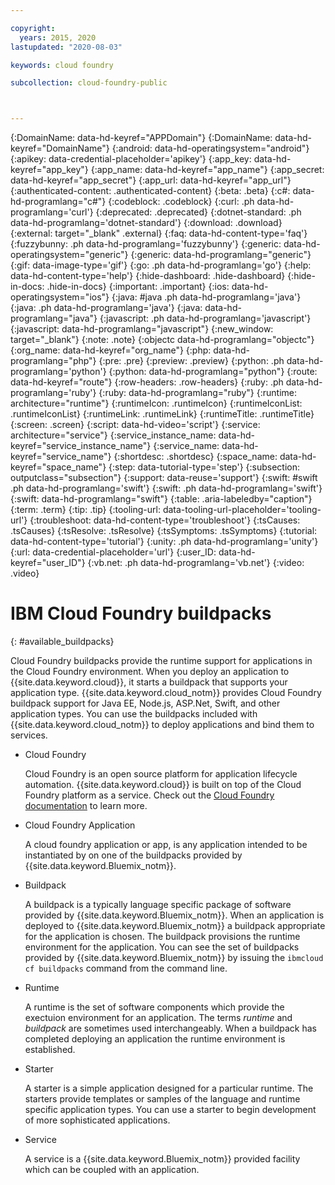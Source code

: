 ```yaml
---

copyright:
  years: 2015, 2020
lastupdated: "2020-08-03"

keywords: cloud foundry

subcollection: cloud-foundry-public



---
```




{:DomainName: data-hd-keyref="APPDomain"}
{:DomainName: data-hd-keyref="DomainName"}
{:android: data-hd-operatingsystem="android"}
{:apikey: data-credential-placeholder='apikey'}
{:app_key: data-hd-keyref="app_key"}
{:app_name: data-hd-keyref="app_name"}
{:app_secret: data-hd-keyref="app_secret"}
{:app_url: data-hd-keyref="app_url"}
{:authenticated-content: .authenticated-content}
{:beta: .beta}
{:c#: data-hd-programlang="c#"}
{:codeblock: .codeblock}
{:curl: .ph data-hd-programlang='curl'}
{:deprecated: .deprecated}
{:dotnet-standard: .ph data-hd-programlang='dotnet-standard'}
{:download: .download}
{:external: target="_blank" .external}
{:faq: data-hd-content-type='faq'}
{:fuzzybunny: .ph data-hd-programlang='fuzzybunny'}
{:generic: data-hd-operatingsystem="generic"}
{:generic: data-hd-programlang="generic"}
{:gif: data-image-type='gif'}
{:go: .ph data-hd-programlang='go'}
{:help: data-hd-content-type='help'}
{:hide-dashboard: .hide-dashboard}
{:hide-in-docs: .hide-in-docs}
{:important: .important}
{:ios: data-hd-operatingsystem="ios"}
{:java: #java .ph data-hd-programlang='java'}
{:java: .ph data-hd-programlang='java'}
{:java: data-hd-programlang="java"}
{:javascript: .ph data-hd-programlang='javascript'}
{:javascript: data-hd-programlang="javascript"}
{:new_window: target="_blank"}
{:note: .note}
{:objectc data-hd-programlang="objectc"}
{:org_name: data-hd-keyref="org_name"}
{:php: data-hd-programlang="php"}
{:pre: .pre}
{:preview: .preview}
{:python: .ph data-hd-programlang='python'}
{:python: data-hd-programlang="python"}
{:route: data-hd-keyref="route"}
{:row-headers: .row-headers}
{:ruby: .ph data-hd-programlang='ruby'}
{:ruby: data-hd-programlang="ruby"}
{:runtime: architecture="runtime"}
{:runtimeIcon: .runtimeIcon}
{:runtimeIconList: .runtimeIconList}
{:runtimeLink: .runtimeLink}
{:runtimeTitle: .runtimeTitle}
{:screen: .screen}
{:script: data-hd-video='script'}
{:service: architecture="service"}
{:service_instance_name: data-hd-keyref="service_instance_name"}
{:service_name: data-hd-keyref="service_name"}
{:shortdesc: .shortdesc}
{:space_name: data-hd-keyref="space_name"}
{:step: data-tutorial-type='step'}
{:subsection: outputclass="subsection"}
{:support: data-reuse='support'}
{:swift: #swift .ph data-hd-programlang='swift'}
{:swift: .ph data-hd-programlang='swift'}
{:swift: data-hd-programlang="swift"}
{:table: .aria-labeledby="caption"}
{:term: .term}
{:tip: .tip}
{:tooling-url: data-tooling-url-placeholder='tooling-url'}
{:troubleshoot: data-hd-content-type='troubleshoot'}
{:tsCauses: .tsCauses}
{:tsResolve: .tsResolve}
{:tsSymptoms: .tsSymptoms}
{:tutorial: data-hd-content-type='tutorial'}
{:unity: .ph data-hd-programlang='unity'}
{:url: data-credential-placeholder='url'}
{:user_ID: data-hd-keyref="user_ID"}
{:vb.net: .ph data-hd-programlang='vb.net'}
{:video: .video}

# IBM Cloud Foundry buildpacks
{: #available_buildpacks}

Cloud Foundry buildpacks provide the runtime support for applications in the Cloud Foundry environment. When you deploy an application to {{site.data.keyword.cloud}}, it starts a buildpack that supports your application type. {{site.data.keyword.cloud_notm}} provides Cloud Foundry buildpack support for Java EE, Node.js, ASP.Net, Swift, and other application types.
You can use the buildpacks included with {{site.data.keyword.cloud_notm}} to deploy applications and bind them to services.

*  Cloud Foundry

    Cloud Foundry is an open source platform for application lifecycle automation.  {{site.data.keyword.cloud}} is built on top of the Cloud Foundry platform as a service. Check out the [Cloud Foundry documentation](https://www.cloudfoundry.org/learn/) to learn more.

*  Cloud Foundry Application

   A cloud foundry application or app, is any application intended to be instantiated by on one of the buildpacks provided by {{site.data.keyword.Bluemix_notm}}.

*  Buildpack

   A buildpack is a typically language specific package of software provided by {{site.data.keyword.Bluemix_notm}}. When an application is deployed to {{site.data.keyword.Bluemix_notm}} a buildpack appropriate for the application is chosen. The buildpack provisions the runtime environment for the application.  You can see the set of buildpacks provided by {{site.data.keyword.Bluemix_notm}} by issuing the `ibmcloud cf buildpacks` command from the command line.

*  Runtime

   A runtime is the set of software components which provide the exectuion environment for an application.  The terms *runtime* and *buildpack* are sometimes used interchangeably.  When a buildpack has completed deploying an application the runtime environment is established.

*  Starter

   A starter is a simple application designed for a particular runtime. The starters provide templates or samples of the language and runtime specific application types. You can use a starter to begin development of more sophisticated applications.

*  Service

   A service is a {{site.data.keyword.Bluemix_notm}} provided facility which can be coupled with an application.


